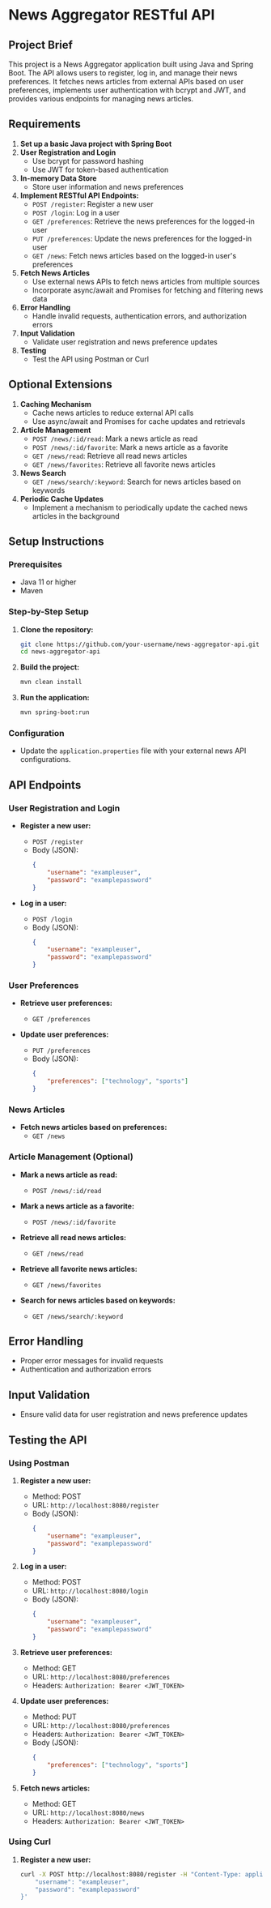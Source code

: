 # News Aggregator RESTful API

## Project Brief

This project is a News Aggregator application built using Java and Spring Boot. The API allows users to register, log in, and manage their news preferences. It fetches news articles from external APIs based on user preferences, implements user authentication with bcrypt and JWT, and provides various endpoints for managing news articles.

## Requirements

1. **Set up a basic Java project with Spring Boot**
2. **User Registration and Login**
   - Use bcrypt for password hashing
   - Use JWT for token-based authentication
3. **In-memory Data Store**
   - Store user information and news preferences
4. **Implement RESTful API Endpoints:**
   - `POST /register`: Register a new user
   - `POST /login`: Log in a user
   - `GET /preferences`: Retrieve the news preferences for the logged-in user
   - `PUT /preferences`: Update the news preferences for the logged-in user
   - `GET /news`: Fetch news articles based on the logged-in user's preferences
5. **Fetch News Articles**
   - Use external news APIs to fetch news articles from multiple sources
   - Incorporate async/await and Promises for fetching and filtering news data
6. **Error Handling**
   - Handle invalid requests, authentication errors, and authorization errors
7. **Input Validation**
   - Validate user registration and news preference updates
8. **Testing**
   - Test the API using Postman or Curl

## Optional Extensions

1. **Caching Mechanism**
   - Cache news articles to reduce external API calls
   - Use async/await and Promises for cache updates and retrievals
2. **Article Management**
   - `POST /news/:id/read`: Mark a news article as read
   - `POST /news/:id/favorite`: Mark a news article as a favorite
   - `GET /news/read`: Retrieve all read news articles
   - `GET /news/favorites`: Retrieve all favorite news articles
3. **News Search**
   - `GET /news/search/:keyword`: Search for news articles based on keywords
4. **Periodic Cache Updates**
   - Implement a mechanism to periodically update the cached news articles in the background

## Setup Instructions

### Prerequisites

- Java 11 or higher
- Maven

### Step-by-Step Setup

1. **Clone the repository:**
    ```bash
    git clone https://github.com/your-username/news-aggregator-api.git
    cd news-aggregator-api
    ```

2. **Build the project:**
    ```bash
    mvn clean install
    ```

3. **Run the application:**
    ```bash
    mvn spring-boot:run
    ```

### Configuration

- Update the `application.properties` file with your external news API configurations.

## API Endpoints

### User Registration and Login

- **Register a new user:**
  - `POST /register`
  - Body (JSON):
    ```json
    {
        "username": "exampleuser",
        "password": "examplepassword"
    }
    ```

- **Log in a user:**
  - `POST /login`
  - Body (JSON):
    ```json
    {
        "username": "exampleuser",
        "password": "examplepassword"
    }
    ```

### User Preferences

- **Retrieve user preferences:**
  - `GET /preferences`

- **Update user preferences:**
  - `PUT /preferences`
  - Body (JSON):
    ```json
    {
        "preferences": ["technology", "sports"]
    }
    ```

### News Articles

- **Fetch news articles based on preferences:**
  - `GET /news`

### Article Management (Optional)

- **Mark a news article as read:**
  - `POST /news/:id/read`

- **Mark a news article as a favorite:**
  - `POST /news/:id/favorite`

- **Retrieve all read news articles:**
  - `GET /news/read`

- **Retrieve all favorite news articles:**
  - `GET /news/favorites`

- **Search for news articles based on keywords:**
  - `GET /news/search/:keyword`

## Error Handling

- Proper error messages for invalid requests
- Authentication and authorization errors

## Input Validation

- Ensure valid data for user registration and news preference updates

## Testing the API

### Using Postman

1. **Register a new user:**
   - Method: POST
   - URL: `http://localhost:8080/register`
   - Body (JSON):
     ```json
     {
         "username": "exampleuser",
         "password": "examplepassword"
     }
     ```

2. **Log in a user:**
   - Method: POST
   - URL: `http://localhost:8080/login`
   - Body (JSON):
     ```json
     {
         "username": "exampleuser",
         "password": "examplepassword"
     }
     ```

3. **Retrieve user preferences:**
   - Method: GET
   - URL: `http://localhost:8080/preferences`
   - Headers: `Authorization: Bearer <JWT_TOKEN>`

4. **Update user preferences:**
   - Method: PUT
   - URL: `http://localhost:8080/preferences`
   - Headers: `Authorization: Bearer <JWT_TOKEN>`
   - Body (JSON):
     ```json
     {
         "preferences": ["technology", "sports"]
     }
     ```

5. **Fetch news articles:**
   - Method: GET
   - URL: `http://localhost:8080/news`
   - Headers: `Authorization: Bearer <JWT_TOKEN>`

### Using Curl

1. **Register a new user:**
   ```bash
   curl -X POST http://localhost:8080/register -H "Content-Type: application/json" -d '{
       "username": "exampleuser",
       "password": "examplepassword"
   }'

